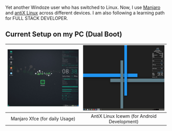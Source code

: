Yet another Windoze user who has switched to Linux. Now, I use [Manjaro](https://manjaro.org/) and [antiX Linux](https://antixlinux.com/) across different devices. I am also following a learning path for FULL STACK DEVELOPER.   
## Current Setup on my PC (Dual Boot)
| ![Manjaro Desktop](manjaro.png "Manjaro Desktop on my PC") | ![AntiX Linux Desktop](antix-linux.jpg "Antix Linux Desktop on my PC")|
|:---:|:---:|
| Manjaro Xfce (for daily Usage) | AntiX Linux Icewm (for Android Development) |
